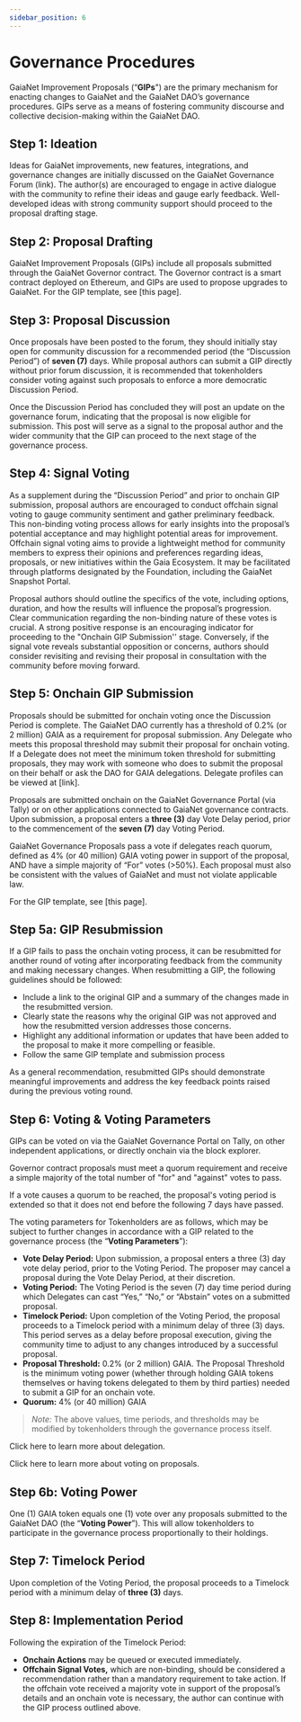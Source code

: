 ```yaml
---
sidebar_position: 6
---
```


# Governance Procedures
GaiaNet Improvement Proposals (“**GIPs**") are the primary mechanism for enacting changes to GaiaNet and the GaiaNet DAO’s governance procedures. GIPs serve as a means of fostering community discourse and collective decision-making within the GaiaNet DAO. 

## Step 1: Ideation
Ideas for GaiaNet improvements, new features, integrations, and governance changes are initially discussed on the GaiaNet Governance Forum (link). The author(s) are encouraged to engage in active dialogue with the community to refine their ideas and gauge early feedback. Well-developed ideas with strong community support should proceed to the proposal drafting stage.

## Step 2: Proposal Drafting
GaiaNet Improvement Proposals (GIPs) include all proposals submitted through the GaiaNet Governor contract. The Governor contract is a smart contract deployed on Ethereum, and GIPs are used to propose upgrades to GaiaNet. 
For the GIP template, see [this page].

## Step 3: Proposal Discussion
Once proposals have been posted to the forum, they should initially stay open for community discussion for a recommended period (the “Discussion Period”) of **seven (7)** days. While proposal authors can submit a GIP directly without prior forum discussion, it is recommended that tokenholders consider voting against such proposals to enforce a more democratic Discussion Period. 

Once the Discussion Period has concluded they will post an update on the governance forum, indicating that the proposal is now eligible for submission. This post will serve as a signal to the proposal author and the wider community that the GIP can proceed to the next stage of the governance process.

## Step 4: Signal Voting
As a supplement during the “Discussion Period” and prior to onchain GIP submission, proposal authors are encouraged to conduct offchain signal voting to gauge community sentiment and gather preliminary feedback. This non-binding voting process allows for early insights into the proposal’s potential acceptance and may highlight potential areas for improvement.
Offchain signal voting aims to provide a lightweight method for community members to express their opinions and preferences regarding ideas, proposals, or new initiatives within the Gaia Ecosystem. It may be facilitated through platforms designated by the Foundation, including the GaiaNet Snapshot Portal.

Proposal authors should outline the specifics of the vote, including options, duration, and how the results will influence the proposal’s progression. Clear communication regarding the non-binding nature of these votes is crucial. A strong positive response is an encouraging indicator for proceeding to the "Onchain GIP Submission'' stage. Conversely, if the signal vote reveals substantial opposition or concerns, authors should consider revisiting and revising their proposal in consultation with the community before moving forward.

## Step 5: Onchain GIP Submission
Proposals should be submitted for onchain voting once the Discussion Period is complete. The GaiaNet DAO currently has a threshold of 0.2% (or 2 million) GAIA as a requirement for proposal submission. Any Delegate who meets this proposal threshold may submit their proposal for onchain voting. If a Delegate does not meet the minimum token threshold for submitting proposals, they may work with someone who does to submit the proposal on their behalf or ask the DAO for GAIA delegations. Delegate profiles can be viewed at [link].

Proposals are submitted onchain on the GaiaNet Governance Portal (via Tally) or on other applications connected to GaiaNet governance contracts. Upon submission, a proposal enters a **three (3)** day Vote Delay period, prior to the commencement of the **seven (7)** day Voting Period.

GaiaNet Governance Proposals pass a vote if delegates reach quorum, defined as 4% (or 40 million) GAIA voting power in support of the proposal, AND have a simple majority of “For” votes (>50%). Each proposal must also be consistent with the values of GaiaNet and must not violate applicable law. 

For the GIP template, see [this page].

## Step 5a: GIP Resubmission
If a GIP fails to pass the onchain voting process, it can be resubmitted for another round of voting after incorporating feedback from the community and making necessary changes. When resubmitting a GIP, the following guidelines should be followed:

* Include a link to the original GIP and a summary of the changes made in the resubmitted version.
* Clearly state the reasons why the original GIP was not approved and how the resubmitted version addresses those concerns.
* Highlight any additional information or updates that have been added to the proposal to make it more compelling or feasible.
* Follow the same GIP template and submission process 

As a general recommendation, resubmitted GIPs should demonstrate meaningful improvements and address the key feedback points raised during the previous voting round.

## Step 6: Voting & Voting Parameters
GIPs can be voted on via the GaiaNet Governance Portal on Tally, on other independent applications, or directly onchain via the block explorer. 

Governor contract proposals must meet a quorum requirement and receive a simple majority of the total number of "for" and "against" votes  to pass.

If a vote causes a quorum to be reached, the proposal's voting period is extended so that it does not end before the following 7 days have passed.

The voting parameters for Tokenholders are as follows, which may be subject to further changes in accordance with a GIP related to the governance process (the “**Voting Parameters**”):

* **Vote Delay Period:** Upon submission, a proposal enters a three (3) day vote delay period, prior to the Voting Period. The proposer may cancel a proposal during the Vote Delay Period, at their discretion.
* **Voting Period:** The Voting Period is the seven (7) day time period during which Delegates can cast “Yes,” “No,” or “Abstain” votes on a submitted proposal.
* **Timelock Period:** Upon completion of the Voting Period, the proposal proceeds to a Timelock period with a minimum delay of three (3) days. This period serves as a delay before proposal execution, giving the community time to adjust to any changes introduced by a successful proposal.
* **Proposal Threshold:** 0.2% (or 2 million) GAIA. The Proposal Threshold is the minimum voting power (whether through holding GAIA tokens themselves or having tokens delegated to them by third parties) needed to submit a GIP for an onchain vote.
* **Quorum:** 4% (or 40 million) GAIA

> _Note:_ The above values, time periods, and thresholds may be modified by tokenholders through the governance process itself.

Click here to learn more about delegation.

Click here to learn more about voting on proposals.

## Step 6b: Voting Power
One (1) GAIA token equals one (1) vote over any proposals submitted to the GaiaNet DAO (the “**Voting Power**”). This will allow tokenholders to participate in the governance process proportionally to their holdings.

## Step 7: Timelock Period
Upon completion of the Voting Period, the proposal proceeds to a Timelock period with a minimum delay of **three (3)** days.

## Step 8: Implementation Period
Following the expiration of the Timelock Period:

* **Onchain Actions** may be queued or executed immediately. 
* **Offchain Signal Votes,** which are non-binding, should be considered a recommendation rather than a mandatory requirement to take action. If the offchain vote received a majority vote in support of the proposal’s details and an onchain vote is necessary, the author can continue with the GIP process outlined above. 
